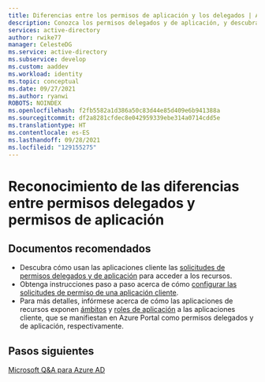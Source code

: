 ```yaml
---
title: Diferencias entre los permisos de aplicación y los delegados | Azure
description: Conozca los permisos delegados y de aplicación, y descubra cómo los usan los clientes y los exponen los recursos de las aplicaciones que está desarrollando con Azure AD.
services: active-directory
author: rwike77
manager: CelesteDG
ms.service: active-directory
ms.subservice: develop
ms.custom: aaddev
ms.workload: identity
ms.topic: conceptual
ms.date: 09/27/2021
ms.author: ryanwi
ROBOTS: NOINDEX
ms.openlocfilehash: f2fb5582a1d386a50c83d44e85d409e6b941388a
ms.sourcegitcommit: df2a8281cfdec8e042959339ebe314a0714cdd5e
ms.translationtype: HT
ms.contentlocale: es-ES
ms.lasthandoff: 09/28/2021
ms.locfileid: "129155275"
---
```

# <a name="how-to-recognize-differences-between-delegated-and-application-permissions"></a>Reconocimiento de las diferencias entre permisos delegados y permisos de aplicación

## <a name="recommended-documents"></a>Documentos recomendados

- Descubra cómo usan las aplicaciones cliente las [solicitudes de permisos delegados y de aplicación](developer-glossary.md#permissions) para acceder a los recursos.
- Obtenga instrucciones paso a paso acerca de cómo [configurar las solicitudes de permiso de una aplicación cliente](quickstart-configure-app-access-web-apis.md).
- Para más detalles, infórmese acerca de cómo las aplicaciones de recursos exponen [ámbitos](developer-glossary.md#scopes) y [roles de aplicación](developer-glossary.md#roles) a las aplicaciones cliente, que se manifiestan en Azure Portal como permisos delegados y de aplicación, respectivamente. 

## <a name="next-steps"></a>Pasos siguientes
[Microsoft Q&A para Azure AD](/answers/topics/azure-active-directory.html)
